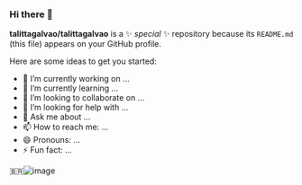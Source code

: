 ### Hi there 👋


**talittagalvao/talittagalvao** is a ✨ _special_ ✨ repository because its `README.md` (this file) appears on your GitHub profile.

Here are some ideas to get you started:

- 🔭 I’m currently working on ...
- 🌱 I’m currently learning ...
- 👯 I’m looking to collaborate on ...
- 🤔 I’m looking for help with ...
- 💬 Ask me about ...
- 📫 How to reach me: ...
- 😄 Pronouns: ...
- ⚡ Fun fact: ...

🇧🇷![image](https://user-images.githubusercontent.com/55842934/130632981-459153ca-5aee-4dbe-aa9b-3176fe521b7f.png)


